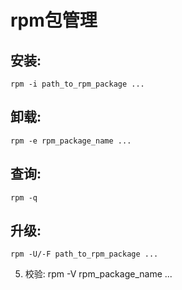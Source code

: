# rpm包管理
## 安装: 
    rpm -i path_to_rpm_package ...
## 卸载: 
    rpm -e rpm_package_name ...
## 查询: 
    rpm -q 
## 升级: 
    rpm -U/-F path_to_rpm_package ...
5. 校验: rpm -V rpm_package_name ...



